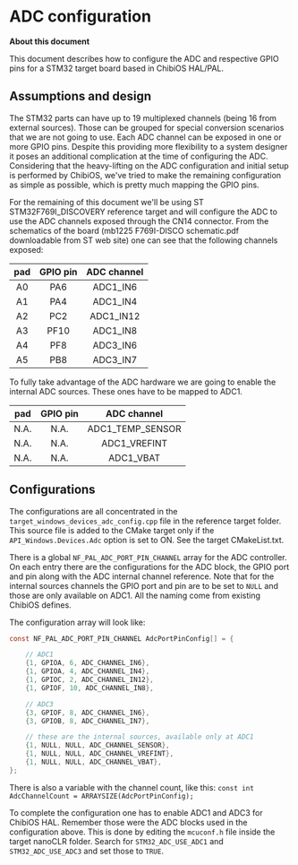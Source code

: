 # ADC configuration

**About this document**

This document describes how to configure the ADC and respective GPIO pins for a STM32 target board based in ChibiOS HAL/PAL.

## Assumptions and design

The STM32 parts can have up to 19 multiplexed channels (being 16 from external sources). Those can be grouped for special conversion scenarios that we are not going to use.
Each ADC channel can be exposed in one or more GPIO pins. Despite this providing more flexibility to a system designer it poses an additional complication at the time of configuring the ADC. 
Considering that the heavy-lifting on the ADC configuration and initial setup is performed by ChibiOS, we've tried to make the remaining configuration as simple as possible, which is pretty much mapping the GPIO pins.

For the remaining of this document we'll be using ST STM32F769I_DISCOVERY reference target and will configure the ADC to use the ADC channels exposed through the CN14 connector. From the schematics of the board (mb1225 F769I-DISCO schematic.pdf downloadable from ST web site) one can see that the following channels exposed:

| pad | GPIO pin | ADC channel |
|:-:|:-:|:-:|
| A0 | PA6 | ADC1_IN6 |
| A1 | PA4 | ADC1_IN4 |
| A2 | PC2 | ADC1_IN12 |
| A3 | PF10 | ADC1_IN8 |
| A4 | PF8 | ADC3_IN6 |
| A5 | PB8 | ADC3_IN7 |

To fully take advantage of the ADC hardware we are going to enable the internal ADC sources. These ones have to be mapped to ADC1.

| pad | GPIO pin | ADC channel |
|:-:|:-:|:-:|
| N.A. | N.A. | ADC1_TEMP_SENSOR |
| N.A. | N.A. | ADC1_VREFINT |
| N.A. | N.A. | ADC1_VBAT |

## Configurations

The configurations are all concentrated in the `target_windows_devices_adc_config.cpp` file in the reference target folder.
This source file is added to the CMake target only if the `API_Windows.Devices.Adc` option is set to ON. See the target CMakeList.txt.

There is a global `NF_PAL_ADC_PORT_PIN_CHANNEL` array for the ADC controller. On each entry there are the configurations for the ADC block, the GPIO port and pin along with the ADC internal channel reference. 
Note that for the internal sources channels the GPIO port and pin are to be set to `NULL` and those are only available on ADC1.
All the naming come from existing ChibiOS defines.

The configuration array will look like:

```C
const NF_PAL_ADC_PORT_PIN_CHANNEL AdcPortPinConfig[] = {

    // ADC1
    {1, GPIOA, 6, ADC_CHANNEL_IN6},
    {1, GPIOA, 4, ADC_CHANNEL_IN4},
    {1, GPIOC, 2, ADC_CHANNEL_IN12},
    {1, GPIOF, 10, ADC_CHANNEL_IN8},

    // ADC3
    {3, GPIOF, 8, ADC_CHANNEL_IN6},
    {3, GPIOB, 8, ADC_CHANNEL_IN7},

    // these are the internal sources, available only at ADC1
    {1, NULL, NULL, ADC_CHANNEL_SENSOR},
    {1, NULL, NULL, ADC_CHANNEL_VREFINT},
    {1, NULL, NULL, ADC_CHANNEL_VBAT},
};
```

There is also a variable with the channel count, like this:
`const int AdcChannelCount = ARRAYSIZE(AdcPortPinConfig);`

To complete the configuration one has to enable ADC1 and ADC3 for ChibiOS HAL. Remember those were the ADC blocks used in the configuration above. This is done by editing the `mcuconf.h` file inside the target nanoCLR folder. Search for `STM32_ADC_USE_ADC1` and `STM32_ADC_USE_ADC3` and set those to `TRUE`.
